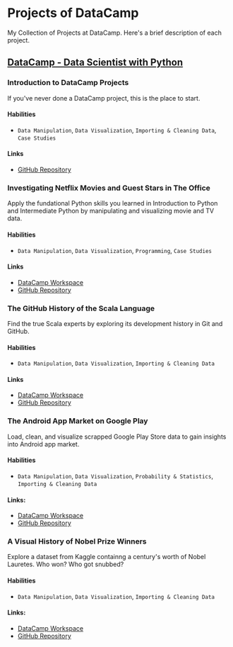 # Projects of DataCamp

My Collection of Projects at DataCamp. Here's a brief description of each project.

## [DataCamp - Data Scientist with Python](https://app.datacamp.com/learn/career-tracks/data-scientist-with-python?version=6)

### Introduction to DataCamp Projects

If you've never done a DataCamp project, this is the place to start.

#### Habilities

- `Data Manipulation`, `Data Visualization`, `Importing & Cleaning Data`, `Case Studies`

#### Links

- [GitHub Repository](https://github.com/lorainemg/datacamp-projects/tree/main/Introduction%20to%20DataCamp%20Projects) 

### Investigating Netflix Movies and Guest Stars in The Office 

Apply the fundational Python skills you learned in Introduction to Python and Intermediate Python by manipulating and visualizing movie and TV data.

#### Habilities

- `Data Manipulation`, `Data Visualization`, `Programming`, `Case Studies`

#### Links

- [DataCamp Workspace](https://app.datacamp.com/workspace/w/f43d0ba4-91ab-464f-84cc-4214220a7919)
- [GitHub Repository](https://github.com/lorainemg/datacamp-projects/tree/main/Investigating%20Netflix%20Movies%20and%20Guest%20Stars%20in%20The%20Office)


### The GitHub History of the Scala Language

Find the true Scala experts by exploring its development history in Git and GitHub.

#### Habilities

- `Data Manipulation`, `Data Visualization`, `Importing & Cleaning Data`

#### Links

- [DataCamp Workspace](https://app.datacamp.com/workspace/w/9a44bfd4-cd88-4592-b468-52032ad922b9)
- [GitHub Repository](https://github.com/lorainemg/datacamp-projects/tree/main/The%20Github%20History%20of%20the%20Scala%20Language)

### The Android App Market on Google Play

Load, clean, and visualize scrapped Google Play Store data to gain insights into Android app market.

#### Habilities

- `Data Manipulation`, `Data Visualization`, `Probability & Statistics`, `Importing & Cleaning Data`
  
#### Links:

- [DataCamp Workspace](https://app.datacamp.com/workspace/w/188cdcfc-2f9a-414e-83aa-9a34c9386010)
- [GitHub Repository](https://github.com/lorainemg/datacamp-projects/tree/main/The%20Android%20App%20Market%20on%20Google%20Play)
  
### A Visual History of Nobel Prize Winners

Explore a dataset from Kaggle containng a century's worth of Nobel Lauretes. Who won? Who got snubbed?

#### Habilities

- `Data Manipulation`, `Data Visualization`, `Importing & Cleaning Data`

#### Links:

- [DataCamp Workspace](https://app.datacamp.com/workspace/w/2e482cb5-86f5-4420-83b6-69755091940b)
- [GitHub Repository](https://github.com/lorainemg/datacamp-projects/tree/main/A%20Visual%20History%20of%20Nobel%20Prize%20Winners)
